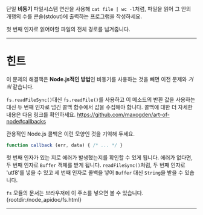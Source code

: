 단일 **비동기** 파일시스템 연산을 사용해 `cat file | wc -l`처럼, 파일을 읽어 그 안의 개행의 수를 콘솔(stdout)에 출력하는 프로그램을 작성하세요.

첫 번째 인자로 읽어야할 파일의 전체 경로를 넘겨줍니다.

----------------------------------------------------------------------
# 힌트

이 문제의 해결책은 **Node.js적인 방법**인 비동기를 사용하는 것을 빼면 이전 문제와 *거의* 같습니다.

`fs.readFileSync()`대신 `fs.readFile()`를 사용하고 이 메소드의 반환 값을 사용하는 대신 두 번째 인자로 넘긴 콜백 함수에서 값을 수집해야 합니다. 콜백에 대한 더 자세한 내용은 다음 링크를 확인하세요. https://github.com/maxogden/art-of-node#callbacks

관용적인 Node.js 콜백은 이런 모양인 것을 기억해 두세요.

```js
function callback (err, data) { /* ... */ }
```

첫 번째 인자가 있는 지로 에러가 발생했는지를 확인할 수 있게 됩니다. 에러가 없다면, 두 번째 인자로 `Buffer` 객체를 받게 됩니다. `readFileSync()`처럼, 두 번째 인자로 'utf8'를 넣을 수 있고 세 번째 인자로 콜백을 넣어 `Buffer` 대신 `String`을 받을 수 있습니다.

`fs` 모듈의 문서는 브라우저에 이 주소를 넣으면 볼 수 있습니다.
  {rootdir:/node_apidoc/fs.html}

----------------------------------------------------------------------
